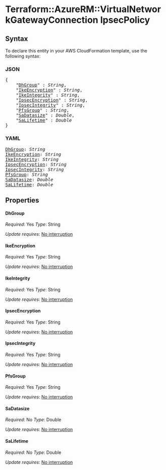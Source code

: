 # Terraform::AzureRM::VirtualNetworkGatewayConnection IpsecPolicy

## Syntax

To declare this entity in your AWS CloudFormation template, use the following syntax:

### JSON

<pre>
{
    "<a href="#dhgroup" title="DhGroup">DhGroup</a>" : <i>String</i>,
    "<a href="#ikeencryption" title="IkeEncryption">IkeEncryption</a>" : <i>String</i>,
    "<a href="#ikeintegrity" title="IkeIntegrity">IkeIntegrity</a>" : <i>String</i>,
    "<a href="#ipsecencryption" title="IpsecEncryption">IpsecEncryption</a>" : <i>String</i>,
    "<a href="#ipsecintegrity" title="IpsecIntegrity">IpsecIntegrity</a>" : <i>String</i>,
    "<a href="#pfsgroup" title="PfsGroup">PfsGroup</a>" : <i>String</i>,
    "<a href="#sadatasize" title="SaDatasize">SaDatasize</a>" : <i>Double</i>,
    "<a href="#salifetime" title="SaLifetime">SaLifetime</a>" : <i>Double</i>
}
</pre>

### YAML

<pre>
<a href="#dhgroup" title="DhGroup">DhGroup</a>: <i>String</i>
<a href="#ikeencryption" title="IkeEncryption">IkeEncryption</a>: <i>String</i>
<a href="#ikeintegrity" title="IkeIntegrity">IkeIntegrity</a>: <i>String</i>
<a href="#ipsecencryption" title="IpsecEncryption">IpsecEncryption</a>: <i>String</i>
<a href="#ipsecintegrity" title="IpsecIntegrity">IpsecIntegrity</a>: <i>String</i>
<a href="#pfsgroup" title="PfsGroup">PfsGroup</a>: <i>String</i>
<a href="#sadatasize" title="SaDatasize">SaDatasize</a>: <i>Double</i>
<a href="#salifetime" title="SaLifetime">SaLifetime</a>: <i>Double</i>
</pre>

## Properties

#### DhGroup

_Required_: Yes
_Type_: String

_Update requires_: [No interruption](https://docs.aws.amazon.com/AWSCloudFormation/latest/UserGuide/using-cfn-updating-stacks-update-behaviors.html#update-no-interrupt)

#### IkeEncryption

_Required_: Yes
_Type_: String

_Update requires_: [No interruption](https://docs.aws.amazon.com/AWSCloudFormation/latest/UserGuide/using-cfn-updating-stacks-update-behaviors.html#update-no-interrupt)

#### IkeIntegrity

_Required_: Yes
_Type_: String

_Update requires_: [No interruption](https://docs.aws.amazon.com/AWSCloudFormation/latest/UserGuide/using-cfn-updating-stacks-update-behaviors.html#update-no-interrupt)

#### IpsecEncryption

_Required_: Yes
_Type_: String

_Update requires_: [No interruption](https://docs.aws.amazon.com/AWSCloudFormation/latest/UserGuide/using-cfn-updating-stacks-update-behaviors.html#update-no-interrupt)

#### IpsecIntegrity

_Required_: Yes
_Type_: String

_Update requires_: [No interruption](https://docs.aws.amazon.com/AWSCloudFormation/latest/UserGuide/using-cfn-updating-stacks-update-behaviors.html#update-no-interrupt)

#### PfsGroup

_Required_: Yes
_Type_: String

_Update requires_: [No interruption](https://docs.aws.amazon.com/AWSCloudFormation/latest/UserGuide/using-cfn-updating-stacks-update-behaviors.html#update-no-interrupt)

#### SaDatasize

_Required_: No
_Type_: Double

_Update requires_: [No interruption](https://docs.aws.amazon.com/AWSCloudFormation/latest/UserGuide/using-cfn-updating-stacks-update-behaviors.html#update-no-interrupt)

#### SaLifetime

_Required_: No
_Type_: Double

_Update requires_: [No interruption](https://docs.aws.amazon.com/AWSCloudFormation/latest/UserGuide/using-cfn-updating-stacks-update-behaviors.html#update-no-interrupt)

